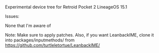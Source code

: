 Experimental device tree for Retroid Pocket 2 LineageOS 15.1

Issues:

None that I'm aware of

Note: Make sure to apply patches. Also, if you want LeanbackIME, clone it into packages/inputmethods/ from https://github.com/turtleletortue/LeanbackIME/
